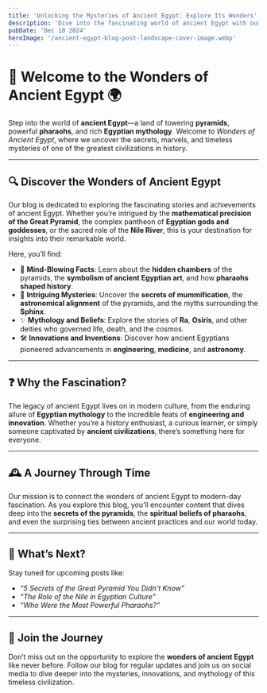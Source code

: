 ```yaml
---
title: 'Unlocking the Mysteries of Ancient Egypt: Explore Its Wonders'
description: 'Dive into the fascinating world of ancient Egypt with our blog—your gateway to Egyptian mythology, history, and the timeless secrets of the pyramids.'
pubDate: 'Dec 10 2024'
heroImage: '/ancient-egypt-blog-post-landscape-cover-image.webp'
---
```


# 🌟 Welcome to the Wonders of Ancient Egypt 🌍  

Step into the world of **ancient Egypt**—a land of towering **pyramids**, powerful **pharaohs**, and rich **Egyptian mythology**. Welcome to *Wonders of Ancient Egypt*, where we uncover the secrets, marvels, and timeless mysteries of one of the greatest civilizations in history.  

---

## 🔍 Discover the Wonders of Ancient Egypt  

Our blog is dedicated to exploring the fascinating stories and achievements of ancient Egypt. Whether you’re intrigued by the **mathematical precision of the Great Pyramid**, the complex pantheon of **Egyptian gods and goddesses**, or the sacred role of the **Nile River**, this is your destination for insights into their remarkable world.  

Here, you’ll find:  

- 🏺 **Mind-Blowing Facts**: Learn about the **hidden chambers** of the pyramids, the **symbolism of ancient Egyptian art**, and how **pharaohs shaped history**.  
- 🧩 **Intriguing Mysteries**: Uncover the **secrets of mummification**, the **astronomical alignment** of the pyramids, and the myths surrounding the **Sphinx**.  
- ✨ **Mythology and Beliefs**: Explore the stories of **Ra**, **Osiris**, and other deities who governed life, death, and the cosmos.  
- 🛠️ **Innovations and Inventions**: Discover how ancient Egyptians pioneered advancements in **engineering**, **medicine**, and **astronomy**.  

---

## ❓ Why the Fascination?  

The legacy of ancient Egypt lives on in modern culture, from the enduring allure of **Egyptian mythology** to the incredible feats of **engineering and innovation**. Whether you’re a history enthusiast, a curious learner, or simply someone captivated by **ancient civilizations**, there’s something here for everyone.  

---

## 🕰️ A Journey Through Time  

Our mission is to connect the wonders of ancient Egypt to modern-day fascination. As you explore this blog, you’ll encounter content that dives deep into the **secrets of the pyramids**, the **spiritual beliefs of pharaohs**, and even the surprising ties between ancient practices and our world today.  

---

## 📅 What’s Next?  

Stay tuned for upcoming posts like:  
- *“5 Secrets of the Great Pyramid You Didn’t Know”*  
- *“The Role of the Nile in Egyptian Culture”*  
- *“Who Were the Most Powerful Pharaohs?”*  

---

## 🤝 Join the Journey  

Don’t miss out on the opportunity to explore the **wonders of ancient Egypt** like never before. Follow our blog for regular updates and join us on social media to dive deeper into the mysteries, innovations, and mythology of this timeless civilization.  
